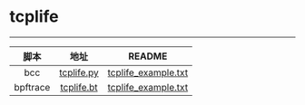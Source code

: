 # tcplife
-------

| 脚本 | 地址 | README |
|:----:|:----:|:------:|
| bcc | [tcplife.py](https://github.com/iovisor/bcc/blob/master/tools/tcplife.py) | [tcplife_example.txt](https://github.com/iovisor/bcc/blob/master/tools/tcplife_example.txt) |
| bpftrace | [tcplife.bt](https://github.com/iovisor/bpftrace/blob/master/tools/tcplife.bt) | [tcplife_example.txt](https://github.com/iovisor/bpftrace/blob/master/tools/tcplife_example.txt) |
